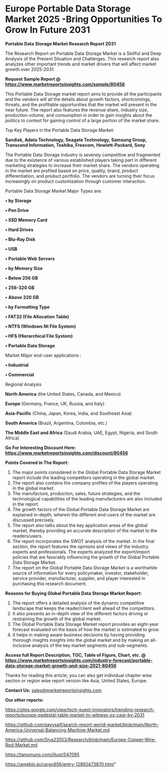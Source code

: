 # Europe Portable Data Storage Market 2025 -Bring Opportunities To Grow In Future 2031

<strong>Portable Data Storage Market Research Report 2031</strong>

The Research Report on Portable Data Storage Market is a Skillful and Deep Analysis of the Present Situation and Challenges. This research report also analyzes other important trends and market drivers that will affect market growth over 2025-2031.

<strong>Request Sample Report @ <a href=https://www.marketreportsinsights.com/sample/80456>https://www.marketreportsinsights.com/sample/80456</a></strong>

This Portable Data Storage market report aims to provide all the participants and the vendors will all the details about growth factors, shortcomings, threats, and the profitable opportunities that the market will present in the near future. The report also features the revenue share, industry size, production volume, and consumption in order to gain insights about the politics to contest for gaining control of a large portion of the market share.

Top Key Players in the Portable Data Storage Market:

<strong>Sandisk, Adata Technology, Seagate Technology, Samsung Group, Transcend Information, Toshiba, Freecom, Hewlett-Packard, Sony</strong>

The Portable Data Storage Industry is severely competitive and fragmented due to the existence of various established players taking part in different marketing strategies to increase their market share. The vendors operating in the market are profiled based on price, quality, brand, product differentiation, and product portfolio. The vendors are turning their focus increasingly on product customization through customer interaction.

Portable Data Storage Market Major Types are:

<strong>• by Storage

• Pen Drive

• SSD Memory Card

• Hard Drives

• Blu-Ray Disk

• USB

• Portable Web Servers

• by Memory Size

• Below 256 GB

• 256-320 GB

• Above 320 GB

• by Formatting Type

• FAT32 (File Allocation Table)

• NTFS (Windows Nt File System)

• HFS (Hierarchical File System)

• Portable Data Storage</strong>

Market Major end-user applications :

<strong>• Industrial

• Commercial</strong>

Regional Analysis

</u><strong><b>North America</b></strong> (the United States, Canada, and Mexico)

<strong><b>Europe </b></strong>(Germany, France, UK, Russia, and Italy)

<strong><b>Asia-Pacific</b></strong> (China, Japan, Korea, India, and Southeast Asia)

<strong><b>South America</b></strong> (Brazil, Argentina, Colombia, etc.)

<strong><b>The Middle East and Africa</b></strong> (Saudi Arabia, UAE, Egypt, Nigeria, and South Africa)

<strong>Go For Interesting Discount Here: <a href=https://www.marketreportsinsights.com/discount/80456>https://www.marketreportsinsights.com/discount/80456</a></strong>

<strong>Points Covered in The Report:</strong>
<ol>
  <li>The major points considered in the Global Portable Data Storage Market report include the leading competitors operating in the global market.</li>
  <li>The report also contains the company profiles of the players operating in the global market.</li>
  <li>The manufacture, production, sales, future strategies, and the technological capabilities of the leading manufacturers are also included in the report.</li>
  <li>The growth factors of the Global Portable Data Storage Market are explained in-depth, wherein the different end-users of the market are discussed precisely.</li>
  <li>The report also talks about the key application areas of the global market, thereby providing an accurate description of the market to the readers/users.</li>
  <li>The report incorporates the SWOT analysis of the market. In the final section, the report features the opinions and views of the industry experts and professionals. The experts analyzed the export/import policies that are favorably influencing the growth of the Global Portable Data Storage Market.</li>
  <li>The report on the Global Portable Data Storage Market is a worthwhile source of information for every policymaker, investor, stakeholder, service provider, manufacturer, supplier, and player interested in purchasing this research document.</li>
</ol>
<strong>Reasons for Buying Global Portable Data Storage Market Report:</strong>

<ol>
  <li>The report offers a detailed analysis of the dynamic competitive landscape that keeps the reader/client well ahead of the competitors.</li>
  <li>It also presents an in-depth view of the different factors driving or restraining the growth of the global market.</li>
  <li>The Global Portable Data Storage Market report provides an eight-year forecast evaluated on the basis of how the market is estimated to grow.</li>
  <li>It helps in making aware business decisions by having providing thorough insights insights into the global market and by making an all-inclusive analysis of the key market segments and sub-segments.</li>
</ol>
<strong>Access full Report Description, TOC, Table of Figure, Chart, etc. @ <a href=https://www.marketreportsinsights.com/industry-forecast/portable-data-storage-market-growth-and-size-2021-80456>https://www.marketreportsinsights.com/industry-forecast/portable-data-storage-market-growth-and-size-2021-80456</a></strong>


Thanks for reading this article; you can also get individual chapter wise section or region wise report version like Asia, United States, Europe.

<strong>Contact Us:</strong>
sales@marketreportsinsights.com

<strong>Our other reports:</strong>

<a href=https://sites.google.com/view/tech-quest-innovators/trending-research-reports/europe-pedestal-table-market-to-witness-xx-cagr-by-2031>https://sites.google.com/view/tech-quest-innovators/trending-research-reports/europe-pedestal-table-market-to-witness-xx-cagr-by-2031</a>

<a href=https://github.com/sayysaif/search-report-world-market/blob/main/North-America-Universal-Balancing-Machine-Market.md>https://github.com/sayysaif/search-report-world-market/blob/main/North-America-Universal-Balancing-Machine-Market.md</a>

<a href=https://github.com/Siya23553/Research/blob/main/Europe-Copper-Wire-Rod-Market.md>https://github.com/Siya23553/Research/blob/main/Europe-Copper-Wire-Rod-Market.md</a>

<a href=https://tanomuno.com/illust/547095>https://tanomuno.com/illust/547095</a>

<a href=https://ameblo.jp/cargo656/entry-12892473670.html>https://ameblo.jp/cargo656/entry-12892473670.html</a>"
